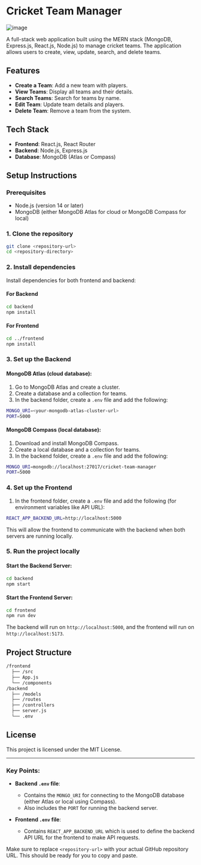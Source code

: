 
# Cricket Team Manager

![image](https://github.com/user-attachments/assets/69f777b3-857c-4a7d-8d8c-e0a29751c59a)


A full-stack web application built using the MERN stack (MongoDB, Express.js, React.js, Node.js) to manage cricket teams. The application allows users to create, view, update, search, and delete teams.

## Features
- **Create a Team**: Add a new team with players.
- **View Teams**: Display all teams and their details.
- **Search Teams**: Search for teams by name.
- **Edit Team**: Update team details and players.
- **Delete Team**: Remove a team from the system.

## Tech Stack
- **Frontend**: React.js, React Router
- **Backend**: Node.js, Express.js
- **Database**: MongoDB (Atlas or Compass)

## Setup Instructions

### Prerequisites

- Node.js (version 14 or later)
- MongoDB (either MongoDB Atlas for cloud or MongoDB Compass for local)

### 1. Clone the repository

```bash
git clone <repository-url>
cd <repository-directory>
```

### 2. Install dependencies

Install dependencies for both frontend and backend:

#### For Backend
```bash
cd backend
npm install
```

#### For Frontend
```bash
cd ../frontend
npm install
```

### 3. Set up the Backend

#### MongoDB Atlas (cloud database):
1. Go to MongoDB Atlas and create a cluster.
2. Create a database and a collection for teams.
3. In the backend folder, create a `.env` file and add the following:

```bash
MONGO_URI=<your-mongodb-atlas-cluster-url>
PORT=5000
```

#### MongoDB Compass (local database):
1. Download and install MongoDB Compass.
2. Create a local database and a collection for teams.
3. In the backend folder, create a `.env` file and add the following:

```bash
MONGO_URI=mongodb://localhost:27017/cricket-team-manager
PORT=5000
```

### 4. Set up the Frontend

1. In the frontend folder, create a `.env` file and add the following (for environment variables like API URL):

```bash
REACT_APP_BACKEND_URL=http://localhost:5000
```

This will allow the frontend to communicate with the backend when both servers are running locally.

### 5. Run the project locally

#### Start the Backend Server:
```bash
cd backend
npm start
```

#### Start the Frontend Server:
```bash
cd frontend
npm run dev
```

The backend will run on `http://localhost:5000`, and the frontend will run on `http://localhost:5173`.

## Project Structure

```bash
/frontend
  ├── /src
  ├── App.js
  └── /components
/backend
  ├── /models
  ├── /routes
  ├── /controllers
  ├── server.js
  └── .env
```

## License

This project is licensed under the MIT License.

---

### Key Points:
- **Backend `.env` file**: 
  - Contains the `MONGO_URI` for connecting to the MongoDB database (either Atlas or local using Compass).
  - Also includes the `PORT` for running the backend server.
  
- **Frontend `.env` file**: 
  - Contains `REACT_APP_BACKEND_URL` which is used to define the backend API URL for the frontend to make API requests.

Make sure to replace `<repository-url>` with your actual GitHub repository URL. This should be ready for you to copy and paste.
